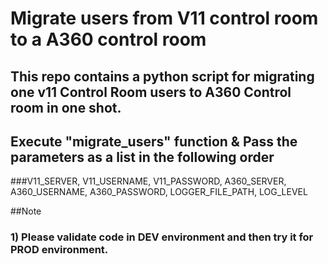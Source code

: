 # Migrate users from V11 control room to a A360 control room

## This repo contains a python script for migrating one v11 Control Room users to A360 Control room in one shot.

## Execute  "migrate_users" function & Pass the parameters as a list in the following order
###V11_SERVER, V11_USERNAME, V11_PASSWORD, A360_SERVER, A360_USERNAME, A360_PASSWORD, LOGGER_FILE_PATH, LOG_LEVEL


##Note

### 1) Please validate code in DEV environment and then try it for PROD environment. 

